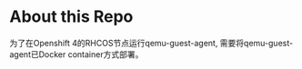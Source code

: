 # About this Repo

为了在Openshift 4的RHCOS节点运行qemu-guest-agent, 需要将qemu-guest-agent已Docker container方式部署。
